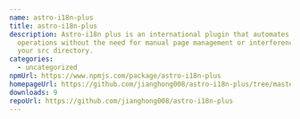 ```yaml
---
name: astro-i18n-plus
title: astro-i18n-plus
description: Astro-i18n plus is an international plugin that automates basic
  operations without the need for manual page management or interference with
  your src directory.
categories:
  - uncategorized
npmUrl: https://www.npmjs.com/package/astro-i18n-plus
homepageUrl: https://github.com/jianghong008/astro-i18n-plus/tree/master/packages/astro-i18n-plus
downloads: 9
repoUrl: https://github.com/jianghong008/astro-i18n-plus
---
```

